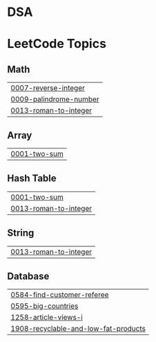 # DSA
<!---LeetCode Topics Start-->
# LeetCode Topics
## Math
|  |
| ------- |
| [0007-reverse-integer](https://github.com/rohitsin28/DSA/tree/master/0007-reverse-integer) |
| [0009-palindrome-number](https://github.com/rohitsin28/DSA/tree/master/0009-palindrome-number) |
| [0013-roman-to-integer](https://github.com/rohitsin28/DSA/tree/master/0013-roman-to-integer) |
## Array
|  |
| ------- |
| [0001-two-sum](https://github.com/rohitsin28/DSA/tree/master/0001-two-sum) |
## Hash Table
|  |
| ------- |
| [0001-two-sum](https://github.com/rohitsin28/DSA/tree/master/0001-two-sum) |
| [0013-roman-to-integer](https://github.com/rohitsin28/DSA/tree/master/0013-roman-to-integer) |
## String
|  |
| ------- |
| [0013-roman-to-integer](https://github.com/rohitsin28/DSA/tree/master/0013-roman-to-integer) |
## Database
|  |
| ------- |
| [0584-find-customer-referee](https://github.com/rohitsin28/DSA/tree/master/0584-find-customer-referee) |
| [0595-big-countries](https://github.com/rohitsin28/DSA/tree/master/0595-big-countries) |
| [1258-article-views-i](https://github.com/rohitsin28/DSA/tree/master/1258-article-views-i) |
| [1908-recyclable-and-low-fat-products](https://github.com/rohitsin28/DSA/tree/master/1908-recyclable-and-low-fat-products) |
<!---LeetCode Topics End-->